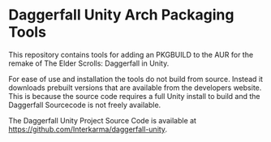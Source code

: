 # Daggerfall Unity Arch Packaging Tools
This repository contains tools for adding an PKGBUILD to the AUR for the remake of The Elder Scrolls: Daggerfall in Unity.

For ease of use and installation the tools do not build from source. Instead it downloads prebuilt versions that are available from the developers website. This is because the source code requires a full Unity install to build and the Daggerfall Sourcecode is not freely available.

The Daggerfall Unity Project Source Code is available at https://github.com/Interkarma/daggerfall-unity.
